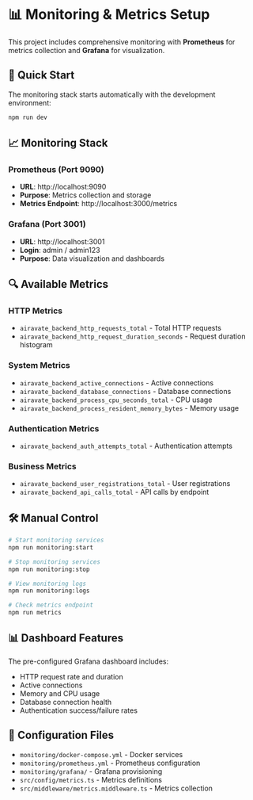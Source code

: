 # 📊 Monitoring & Metrics Setup

This project includes comprehensive monitoring with **Prometheus** for metrics collection and **Grafana** for visualization.

## 🚀 Quick Start

The monitoring stack starts automatically with the development environment:

```bash
npm run dev
```

## 📈 Monitoring Stack

### **Prometheus** (Port 9090)
- **URL**: http://localhost:9090
- **Purpose**: Metrics collection and storage
- **Metrics Endpoint**: http://localhost:3000/metrics

### **Grafana** (Port 3001)
- **URL**: http://localhost:3001
- **Login**: admin / admin123
- **Purpose**: Data visualization and dashboards

## 🔍 Available Metrics

### **HTTP Metrics**
- `airavate_backend_http_requests_total` - Total HTTP requests
- `airavate_backend_http_request_duration_seconds` - Request duration histogram

### **System Metrics**
- `airavate_backend_active_connections` - Active connections
- `airavate_backend_database_connections` - Database connections
- `airavate_backend_process_cpu_seconds_total` - CPU usage
- `airavate_backend_process_resident_memory_bytes` - Memory usage

### **Authentication Metrics**
- `airavate_backend_auth_attempts_total` - Authentication attempts

### **Business Metrics**
- `airavate_backend_user_registrations_total` - User registrations
- `airavate_backend_api_calls_total` - API calls by endpoint

## 🛠️ Manual Control

```bash
# Start monitoring services
npm run monitoring:start

# Stop monitoring services
npm run monitoring:stop

# View monitoring logs
npm run monitoring:logs

# Check metrics endpoint
npm run metrics
```

## 📊 Dashboard Features

The pre-configured Grafana dashboard includes:
- HTTP request rate and duration
- Active connections
- Memory and CPU usage
- Database connection health
- Authentication success/failure rates

## 🔧 Configuration Files

- `monitoring/docker-compose.yml` - Docker services
- `monitoring/prometheus.yml` - Prometheus configuration
- `monitoring/grafana/` - Grafana provisioning
- `src/config/metrics.ts` - Metrics definitions
- `src/middleware/metrics.middleware.ts` - Metrics collection
